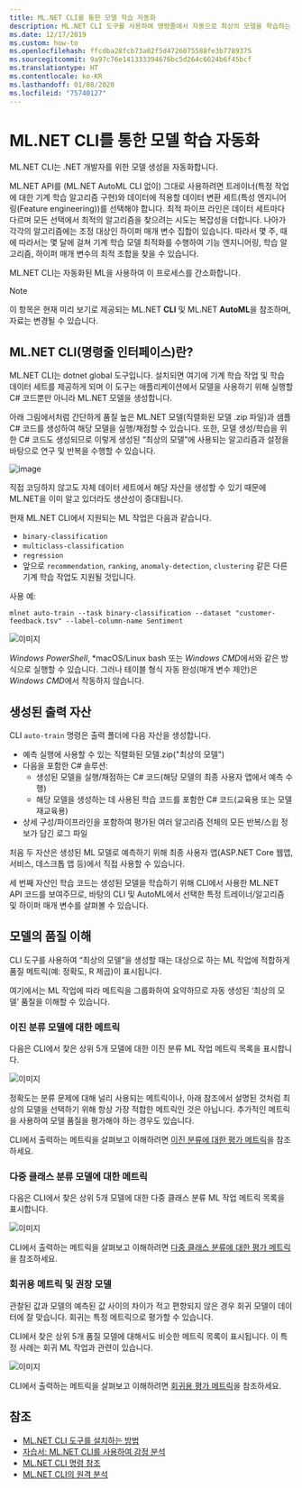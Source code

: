 ```yaml
---
title: ML.NET CLI를 통한 모델 학습 자동화
description: ML.NET CLI 도구를 사용하여 명령줄에서 자동으로 최상의 모델을 학습하는 방법을 알아봅니다.
ms.date: 12/17/2019
ms.custom: how-to
ms.openlocfilehash: ffcdba28fcb73a02f5d4726075588fe3b7789375
ms.sourcegitcommit: 9a97c76e141333394676bc5d264c6624b6f45bcf
ms.translationtype: HT
ms.contentlocale: ko-KR
ms.lasthandoff: 01/08/2020
ms.locfileid: "75740127"
---
```

# <a name="automate-model-training-with-the-mlnet-cli"></a>ML.NET CLI를 통한 모델 학습 자동화

ML.NET CLI는 .NET 개발자를 위한 모델 생성을 자동화합니다.

ML.NET API를 (ML.NET AutoML CLI 없이) 그대로 사용하려면 트레이너(특정 작업에 대한 기계 학습 알고리즘 구현)와 데이터에 적용할 데이터 변환 세트(특성 엔지니어링(Feature engineering))를 선택해야 합니다. 최적 파이프 라인은 데이터 세트마다 다르며 모든 선택에서 최적의 알고리즘을 찾으려는 시도는 복잡성을 더합니다. 나아가 각각의 알고리즘에는 조정 대상인 하이퍼 매개 변수 집합이 있습니다. 따라서 몇 주, 때에 따라서는 몇 달에 걸쳐 기계 학습 모델 최적화를 수행하여 기능 엔지니어링, 학습 알고리즘, 하이퍼 매개 변수의 최적 조합을 찾을 수 있습니다.

ML.NET CLI는 자동화된 ML을 사용하여 이 프로세스를 간소화합니다. 

> [!NOTE]
> 이 항목은 현재 미리 보기로 제공되는 ML.NET **CLI** 및 ML.NET **AutoML**을 참조하며, 자료는 변경될 수 있습니다.

## <a name="what-is-the-mlnet-command-line-interface-cli"></a>ML.NET CLI(명령줄 인터페이스)란?

ML.NET CLI는 dotnet global 도구입니다. 설치되면 여기에 기계 학습 작업 및 학습 데이터 세트를 제공하게 되며 이 도구는 애플리케이션에서 모델을 사용하기 위해 실행할 C# 코드뿐만 아니라 ML.NET 모델을 생성합니다.

아래 그림에서처럼 간단하게 품질 높은 ML.NET 모델(직렬화된 모델 .zip 파일)과 샘플 C# 코드를 생성하여 해당 모델을 실행/채점할 수 있습니다. 또한, 모델 생성/학습을 위한 C# 코드도 생성되므로 이렇게 생성된 “최상의 모델”에 사용되는 알고리즘과 설정을 바탕으로 연구 및 반복을 수행할 수 있습니다.

![image](media/automate-training-with-cli/cli-high-level-process.png "ML.NET CLI 내 AutoML 엔진 작업")

직접 코딩하지 않고도 자체 데이터 세트에서 해당 자산을 생성할 수 있기 때문에 ML.NET을 이미 알고 있더라도 생산성이 증대됩니다.

현재 ML.NET CLI에서 지원되는 ML 작업은 다음과 같습니다.

- `binary-classification`
- `multiclass-classification`
- `regression`
- 앞으로 `recommendation`, `ranking`, `anomaly-detection`, `clustering` 같은 다른 기계 학습 작업도 지원될 것입니다.

사용 예:

```console
mlnet auto-train --task binary-classification --dataset "customer-feedback.tsv" --label-column-name Sentiment
```

![이미지](media/automate-training-with-cli/cli-model-generation.gif)

*Windows PowerShell*, *macOS/Linux bash 또는 *Windows CMD*에서와 같은 방식으로 실행할 수 있습니다. 그러나 테이블 형식 자동 완성(매개 변수 제안)은 *Windows CMD*에서 작동하지 않습니다.

## <a name="output-assets-generated"></a>생성된 출력 자산

CLI `auto-train` 명령은 출력 폴더에 다음 자산을 생성합니다.

- 예측 실행에 사용할 수 있는 직렬화된 모델.zip("최상의 모델")
- 다음을 포함한 C# 솔루션:
  - 생성된 모델을 실행/채점하는 C# 코드(해당 모델의 최종 사용자 앱에서 예측 수행)
  - 해당 모델을 생성하는 데 사용된 학습 코드를 포함한 C# 코드(교육용 또는 모델 재교육용)
- 상세 구성/파이프라인을 포함하여 평가된 여러 알고리즘 전체의 모든 반복/스윕 정보가 담긴 로그 파일

처음 두 자산은 생성된 ML 모델로 예측하기 위해 최종 사용자 앱(ASP.NET Core 웹앱, 서비스, 데스크톱 앱 등)에서 직접 사용할 수 있습니다.

세 번째 자산인 학습 코드는 생성된 모델을 학습하기 위해 CLI에서 사용한 ML.NET API 코드를 보여주므로, 바탕의 CLI 및 AutoML에서 선택한 특정 트레이너/알고리즘 및 하이퍼 매개 변수를 살펴볼 수 있습니다.

## <a name="understanding-the-quality-of-the-model"></a>모델의 품질 이해

CLI 도구를 사용하여 “최상의 모델”을 생성할 때는 대상으로 하는 ML 작업에 적합하게 품질 메트릭(예: 정확도, R 제곱)이 표시됩니다.

여기에서는 ML 작업에 따라 메트릭을 그룹화하여 요약하므로 자동 생성된 ‘최상의 모델’ 품질을 이해할 수 있습니다.

### <a name="metrics-for-binary-classification-models"></a>이진 분류 모델에 대한 메트릭

다음은 CLI에서 찾은 상위 5개 모델에 대한 이진 분류 ML 작업 메트릭 목록을 표시합니다.

![이미지](media/automate-training-with-cli/cli-binary-classification-metrics.png)

정확도는 분류 문제에 대해 널리 사용되는 메트릭이나, 아래 참조에서 설명된 것처럼 최상의 모델을 선택하기 위해 항상 가장 적합한 메트릭인 것은 아닙니다. 추가적인 메트릭을 사용하여 모델 품질을 평가해야 하는 경우도 있습니다.

CLI에서 출력하는 메트릭을 살펴보고 이해하려면 [이진 분류에 대한 평가 메트릭](resources/metrics.md#evaluation-metrics-for-binary-classification)을 참조하세요.

### <a name="metrics-for-multi-class-classification-models"></a>다중 클래스 분류 모델에 대한 메트릭

다음은 CLI에서 찾은 상위 5개 모델에 대한 다중 클래스 분류 ML 작업 메트릭 목록을 표시합니다.

![이미지](media/automate-training-with-cli/cli-multiclass-classification-metrics.png)

CLI에서 출력하는 메트릭을 살펴보고 이해하려면 [다중 클래스 분류에 대한 평가 메트릭](resources/metrics.md#evaluation-metrics-for-multi-class-classification)을 참조하세요.

### <a name="metrics-for-regression-and-recommendation-models"></a>회귀용 메트릭 및 권장 모델

관찰된 값과 모델의 예측된 값 사이의 차이가 적고 편향되지 않은 경우 회귀 모델이 데이터에 잘 맞습니다. 회귀는 특정 메트릭으로 평가할 수 있습니다.

CLI에서 찾은 상위 5개 품질 모델에 대해서도 비슷한 메트릭 목록이 표시됩니다. 이 특정 사례는 회귀 ML 작업과 관련이 있습니다.

![이미지](media/automate-training-with-cli/cli-regression-metrics.png)

CLI에서 출력하는 메트릭을 살펴보고 이해하려면 [회귀용 평가 메트릭](resources/metrics.md#evaluation-metrics-for-regression-and-recommendation)을 참조하세요.

## <a name="see-also"></a>참조

- [ML.NET CLI 도구를 설치하는 방법](how-to-guides/install-ml-net-cli.md)
- [자습서: ML.NET CLI를 사용하여 감정 분석](tutorials/sentiment-analysis-cli.md)
- [ML.NET CLI 명령 참조](reference/ml-net-cli-reference.md)
- [ML.NET CLI의 원격 분석](resources/ml-net-cli-telemetry.md)
